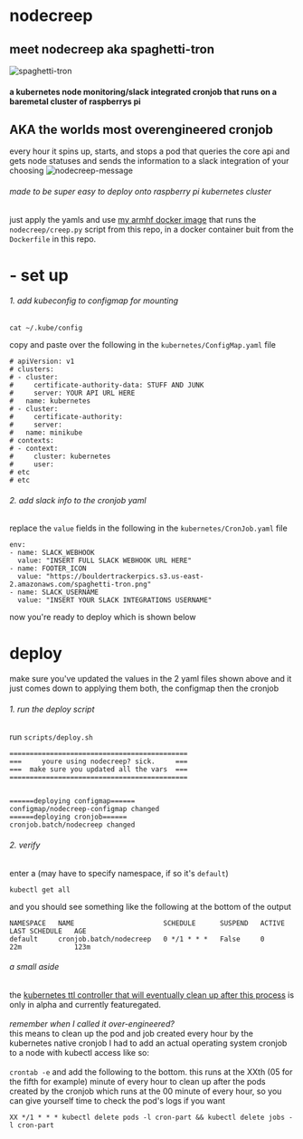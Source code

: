 # nodecreep

## meet nodecreep aka spaghetti-tron
![spaghetti-tron](https://bouldertrackerpics.s3.us-east-2.amazonaws.com/Screen+Shot+2019-06-09+at+9.23.14+PM.png)

#### a kubernetes node monitoring/slack integrated cronjob that runs on a baremetal cluster of raspberrys pi

## AKA the worlds most overengineered cronjob
every hour it spins up, starts, and stops a pod that queries the core api and gets node statuses and sends the information to a slack integration of your choosing
![nodecreep-message](https://bouldertrackerpics.s3.us-east-2.amazonaws.com/Screen+Shot+2019-06-09+at+9.15.55+PM.png)
###### made to be super easy to deploy onto raspberry pi kubernetes cluster
just apply the yamls and use [my armhf docker image](https://hub.docker.com/r/tpageforfunzies/nodecreep)
that runs the `nodecreep/creep.py` script from this repo, in a docker container buit from the `Dockerfile` in this repo.
# - set up
###### 1.  add kubeconfig to configmap for mounting
```
cat ~/.kube/config
```
copy and paste over the following in the `kubernetes/ConfigMap.yaml` file
```
# apiVersion: v1
# clusters:
# - cluster:
#     certificate-authority-data: STUFF AND JUNK
#     server: YOUR API URL HERE
#   name: kubernetes
# - cluster:
#     certificate-authority:
#     server:
#   name: minikube
# contexts:
# - context:
#     cluster: kubernetes
#     user:
# etc
# etc
```

###### 2.  add slack info to the cronjob yaml
replace the `value` fields in the following in the `kubernetes/CronJob.yaml` file
```
env:
- name: SLACK_WEBHOOK
  value: "INSERT FULL SLACK WEBHOOK URL HERE"
- name: FOOTER_ICON
  value: "https://bouldertrackerpics.s3.us-east-2.amazonaws.com/spaghetti-tron.png"
- name: SLACK_USERNAME
  value: "INSERT YOUR SLACK INTEGRATIONS USERNAME"
```
  now you're ready to deploy which is shown below
  <br>
  # deploy
  make sure you've updated the values in the 2 yaml files shown above and it just comes down to applying them both, the configmap then the cronjob
  ###### 1.  run the deploy script
  run `scripts/deploy.sh`
  ```
============================================
===     youre using nodecreep? sick.     ===
===  make sure you updated all the vars  ===
============================================


======deploying configmap======
configmap/nodecreep-configmap changed
======deploying cronjob======
cronjob.batch/nodecreep changed
```
###### 2.  verify
enter a (may have to specify namespace, if so it's `default`)
```
kubectl get all
```
and you should see something like the following at the bottom of the output
```
NAMESPACE   NAME                      SCHEDULE      SUSPEND   ACTIVE   LAST SCHEDULE   AGE
default     cronjob.batch/nodecreep   0 */1 * * *   False     0        22m             123m
```


###### a small aside
the [kubernetes ttl controller that will eventually clean up after this process](https://kubernetes.io/docs/concepts/workloads/controllers/ttlafterfinished/) is only in alpha and currently featuregated.  
<br>
_remember when I called it over-engineered?_
<br>this means to clean up the pod and job created every hour by the kubernetes native cronjob I had to add an actual operating system cronjob to a node with kubectl access like so:
<br>
<br>
`crontab -e` and add the following to the bottom. this runs at the XXth (05 for the fifth for example) minute of every hour to clean up after the pods created by the cronjob which runs at the 00 minute of every hour, so you can give yourself time to check the pod's logs if you want
```
XX */1 * * * kubectl delete pods -l cron-part && kubectl delete jobs -l cron-part
```
